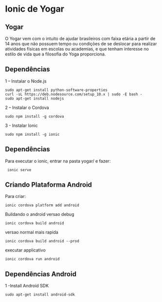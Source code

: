 # Ionic de Yogar

## Yogar

O Yogar vem com o intuito de ajudar brasileiros com faixa etária a partir de 14 anos  que não possuem tempo ou condições de se deslocar para realizar atividades físicas em escolas ou academias, e que tenham interesse no estilo de vida que a filosofia do Yoga proporciona.

## Dependências
1 – Instalar o Node.js
  ```
  sudo apt-get install python-software-properties
  curl -sL https://deb.nodesource.com/setup_10.x | sudo -E bash -
  sudo apt-get install nodejs
  ```
2 – Instalar o Cordova

  ```
  sudo npm install -g cordova
  ```
3 - Instalar Ionic

  ```
  sudo npm install -g ionic
  ```

## Dependências
 Para executar o ionic, entrar na pasta yogar/ e fazer:

 ```
  ionic serve
  ```

## Criando Plataforma Android

Para criar:

  ```
  ionic cordova platform add android

  ```


Buildando o android
 versao debug

 ```
 ionic cordova build android
 ```

 versao normal mais rapida
  ```
  ionic cordova build android --prod
  ```
  executar applicativo
  ```
  ionic cordova run android
  ```

## Dependências Android

1 -Install Android SDK
  ```
  sudo apt-get install android-sdk
  ```
